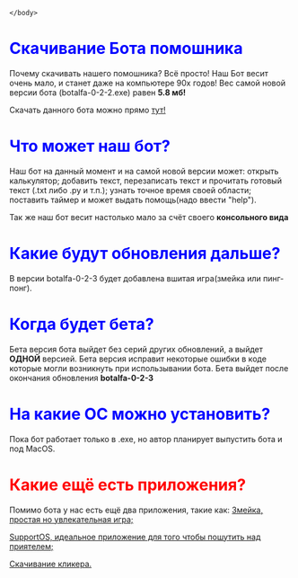 <html>
    <head>
        <meta charset="UFT-8">
        <title>ABot скачивание</title>
    </head>
    <body>

    </body>
</html>

<h1 style="color: blue;">Скачивание Бота помошника</h1>


Почему скачивать нашего помошника? Всё просто! Наш Бот весит очень мало, и станет даже на компьютере 90х годов! Вес самой новой версии бота (botalfa-0-2-2.exe) равен <strong>5.8 мб!</strong> 

Скачать данного бота можно прямо <a href="https://drive.google.com/file/d/1GjJFC3hFUqkNVvPABCY7U6Hp9l6lmiqL/view?usp=sharing" target="_blank">тут!</a>

<h1 style="color: blue">Что может наш бот?</h1>

Наш бот на данный момент и на самой новой версии может: открыть калькулятор; добавить текст, перезаписать текст и прочитать готовый текст (.txt либо .py и т.п.); узнать точное время своей области; поставить таймер и может выдать помощь(надо ввести "help").

Так же наш бот весит настолько мало за счёт своего <strong>консольного вида</strong>
<img scr="SBot.png">

<h1 style="color: blue">Какие будут обновления дальше?</h1>

В версии botalfa-0-2-3 будет добавлена вшитая игра(змейка или пинг-понг).

<h1 style="color: blue">Когда будет бета?</h1>

Бета версия бота выйдет без серий других обновлений, а выйдет <strong>ОДНОЙ</strong> версией. Бета версия исправит некоторые ошибки в коде которые могли возникнуть при использывании бота. Бета выйдет после окончания обновления <strong>botalfa-0-2-3</strong>

<h1 style="color: blue">На какие ОС можно установить?</h1>

Пока бот работает только в .exe, но автор планирует выпустить бота и под MacOS. 

<h1 style="color: red">Какие ещё есть приложения?</h1>

Помимо бота у нас есть ещё два приложения, такие как:
<a href="https://drive.google.com/file/d/1Fn4x6Ff_q0xkeiYYLVWZ_1HrSutGuYkT/view?usp=sharing" target="_blank" target="_blank">Змейка, простая но увлекательная игра;</a>

<a href="https://drive.google.com/file/d/1BR0eKGRuVEYQv48hWl4Dnz-9HsOc-voo/view" target="_blank" target="_blank">SupportOS, идеальное приложение для того чтобы пошутить над приятелем; </a>

<a href="https://drive.google.com/file/d/1_6o3TNvrDc5JAarT1lslg5JIKrDgi0W8/view?usp=sharing" target="_blank" target="_blank"> Скачивание кликера. </a>
